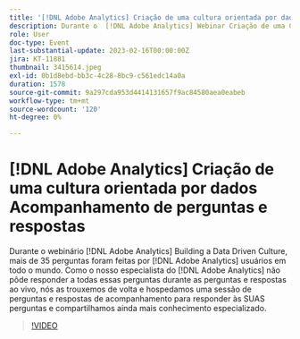 ```yaml
---
title: '[!DNL Adobe Analytics] Criação de uma cultura orientada por dados Acompanhamento de perguntas e respostas'
description: Durante o  [!DNL Adobe Analytics] Webinar Criação de uma Cultura Orientada por Dados, mais de 35 perguntas foram feitas por [!DNL Adobe Analytics] usuários em todo o mundo. Como nosso [!DNL Adobe Analytics] Especialista não pôde responder todas essas perguntas durante as perguntas e respostas ao vivo, nós as trouxemos de volta e hospedamos uma sessão de perguntas e respostas de acompanhamento para responder SUAS perguntas e compartilhamos ainda mais conhecimento especializado.
role: User
doc-type: Event
last-substantial-update: 2023-02-16T00:00:00Z
jira: KT-11881
thumbnail: 3415614.jpeg
exl-id: 0b1d8ebd-bb3c-4c28-8bc9-c561edc14a0a
duration: 1578
source-git-commit: 9a297cda953d4414131657f9ac84580aea0eabeb
workflow-type: tm+mt
source-wordcount: '120'
ht-degree: 0%

---
```


# [!DNL Adobe Analytics] Criação de uma cultura orientada por dados Acompanhamento de perguntas e respostas

Durante o webinário [!DNL Adobe Analytics] Building a Data Driven Culture, mais de 35 perguntas foram feitas por [!DNL Adobe Analytics] usuários em todo o mundo. Como o nosso especialista do [!DNL Adobe Analytics] não pôde responder a todas essas perguntas durante as perguntas e respostas ao vivo, nós as trouxemos de volta e hospedamos uma sessão de perguntas e respostas de acompanhamento para responder às SUAS perguntas e compartilhamos ainda mais conhecimento especializado.

>[!VIDEO](https://video.tv.adobe.com/v/3415614/?quality=12&learn=on)
